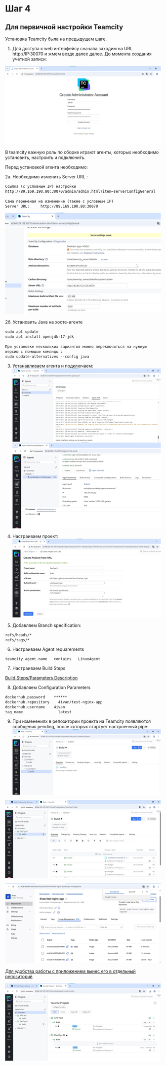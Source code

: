 # Шаг 4
## Для первичной настройки Teamcity

Установка Teamcity была на предыдущем шаге.
1. Для доступа к web интерфейсу сначала заходим на URL http://IP:30070 и жмем везде далее далее.
До момента создания учетной записи:

![Учетная запись](https://github.com/IvanChet-4/DevOps_D/blob/main/images/teamcity/1-1.jpg)

В teamcity важную роль по сборке играют агенты, которых необходимо установить, настроить и подключить.

Перед установкой агента необходимо:

2а. Необходимо изменить Server URL :

```
Ссылка (с условным IP) настройки
http://89.169.190.80:30070/admin/admin.html?item=serverConfigGeneral

Сама переменая на изменение (также с условным IP)
Server URL: 	http://89.169.190.80:30070
```
![Server URL](https://github.com/IvanChet-4/DevOps_D/blob/main/images/teamcity/1-2.jpg)


2б. Установить Java на хосте-агенте

```
sudo apt update
sudo apt install openjdk-17-jdk

При установке нескольких вариантов можно переключиться на нужную версию с помощью команды :
sudo update-alternatives --config java
```

3. Устанавливаем агента и подключаем:
![Установка Агента](https://github.com/IvanChet-4/DevOps_D/blob/main/images/teamcity/1-3.jpg)
![Терминал Агента](https://github.com/IvanChet-4/DevOps_D/blob/main/images/teamcity/1-4.jpg)

4. Настраиваем проект:
![Настройка проекта](https://github.com/IvanChet-4/DevOps_D/blob/main/images/teamcity/1-5.jpg)

5. Добавляем Branch specification:
	
```
refs/heads/*
refs/tags/*
```
6. Настраиваем Agent requarements

```
teamcity.agent.name   contains   LinuxAgent
```

7. Настраиваем Build Steps

[Build Steps/Parameters Description](https://github.com/IvanChet-4/DevOps_D/blob/main/Teamcity/pipe/pipe)

8. Добавляем Configuration Parameters

```
dockerhub.password 	  ******
dockerhub.repository 	4ivan/test-nginx-app
dockerhub.username 	  4ivan 	
tag_name 	            latest 
```


9. При изменениях в репозитории проекта на Teamcity появляются сообщения pending, после которых стартует настроенный pipe:
![pending из гита об изменении](https://github.com/IvanChet-4/DevOps_D/blob/main/images/teamcity/1-6.jpg)

![Выполнение pipe](https://github.com/IvanChet-4/DevOps_D/blob/main/images/teamcity/1-7.jpg)

![Отображение в DockerHub](https://github.com/IvanChet-4/DevOps_D/blob/main/images/teamcity/1-8.jpg)


[Для удобства работы с приложением вынес его в отдельный репозиторий](https://github.com/IvanChet-4/APP-test/tree/main)

![Подключение второго отдельного проекта](https://github.com/IvanChet-4/DevOps_D/blob/main/images/teamcity/1-9.jpg)
